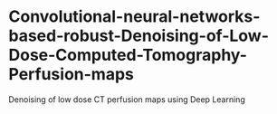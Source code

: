 # Convolutional-neural-networks-based-robust-Denoising-of-Low-Dose-Computed-Tomography-Perfusion-maps
Denoising of low dose CT perfusion maps using Deep Learning
